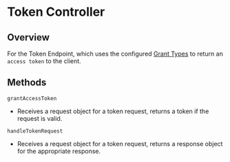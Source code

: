 # Token Controller

## Overview

For the Token Endpoint, which uses the configured [Grant Types](../../overview/grant-types) to return  an `access token`
to the client.

## Methods

`grantAccessToken`

  * Receives a request object for a token request, returns a token if the request is valid.

`handleTokenRequest`

  * Receives a request object for a token request, returns a response object for the appropriate response.
